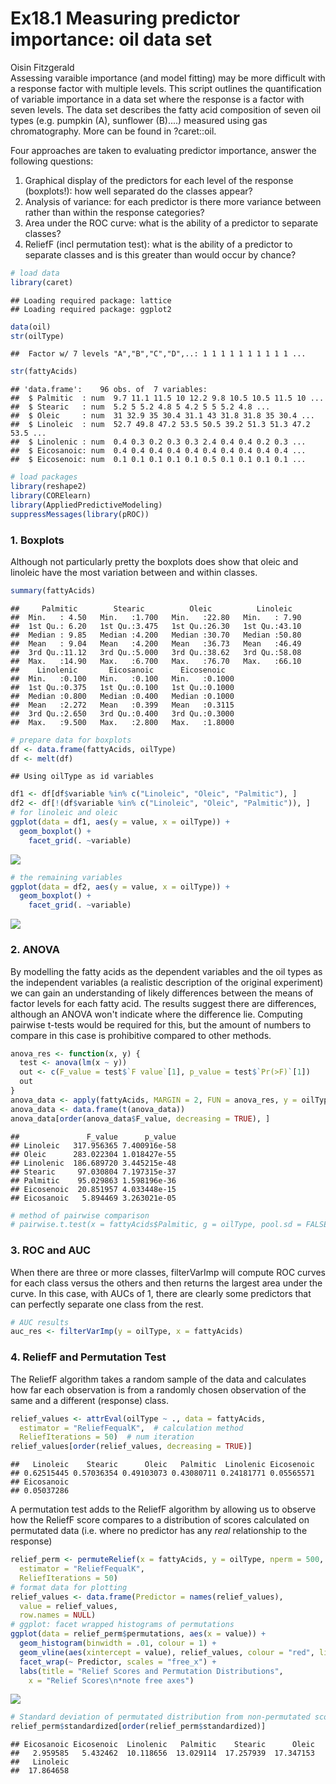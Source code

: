 # Ex18.1 Measuring predictor importance: oil data set
Oisin Fitzgerald  
Assessing varaible importance (and model fitting) may be more difficult with
a response factor with multiple levels. This script outlines the quantification
of variable importance in a data set where the response is a factor with seven
levels. The data set describes the fatty acid composition of seven oil types (e.g.
pumpkin (A), sunflower (B)....) measured using gas chromatography. More can be 
found in ?caret::oil.

Four approaches are taken to evaluating predictor importance, answer the following questions:

1. Graphical display of the predictors for each level of the response (boxplots!):
how well separated do the classes appear?
2. Analysis of variance: for each predictor is there more variance between rather
than within the response categories?
3. Area under the ROC curve: what is the ability of a predictor to separate classes?
4. ReliefF (incl permutation test): what is the ability of a predictor to separate classes and is this greater than would occur by chance?

```r
# load data
library(caret)
```

```
## Loading required package: lattice
## Loading required package: ggplot2
```

```r
data(oil)
str(oilType)
```

```
##  Factor w/ 7 levels "A","B","C","D",..: 1 1 1 1 1 1 1 1 1 1 ...
```

```r
str(fattyAcids)
```

```
## 'data.frame':	96 obs. of  7 variables:
##  $ Palmitic  : num  9.7 11.1 11.5 10 12.2 9.8 10.5 10.5 11.5 10 ...
##  $ Stearic   : num  5.2 5 5.2 4.8 5 4.2 5 5 5.2 4.8 ...
##  $ Oleic     : num  31 32.9 35 30.4 31.1 43 31.8 31.8 35 30.4 ...
##  $ Linoleic  : num  52.7 49.8 47.2 53.5 50.5 39.2 51.3 51.3 47.2 53.5 ...
##  $ Linolenic : num  0.4 0.3 0.2 0.3 0.3 2.4 0.4 0.4 0.2 0.3 ...
##  $ Eicosanoic: num  0.4 0.4 0.4 0.4 0.4 0.4 0.4 0.4 0.4 0.4 ...
##  $ Eicosenoic: num  0.1 0.1 0.1 0.1 0.1 0.5 0.1 0.1 0.1 0.1 ...
```

```r
# load packages
library(reshape2)
library(CORElearn)
library(AppliedPredictiveModeling)
suppressMessages(library(pROC))
```

### 1. Boxplots 
Although not particularly pretty the boxplots does show that 
oleic and linoleic have the most variation between and within classes.

```r
summary(fattyAcids)
```

```
##     Palmitic        Stearic          Oleic          Linoleic    
##  Min.   : 4.50   Min.   :1.700   Min.   :22.80   Min.   : 7.90  
##  1st Qu.: 6.20   1st Qu.:3.475   1st Qu.:26.30   1st Qu.:43.10  
##  Median : 9.85   Median :4.200   Median :30.70   Median :50.80  
##  Mean   : 9.04   Mean   :4.200   Mean   :36.73   Mean   :46.49  
##  3rd Qu.:11.12   3rd Qu.:5.000   3rd Qu.:38.62   3rd Qu.:58.08  
##  Max.   :14.90   Max.   :6.700   Max.   :76.70   Max.   :66.10  
##    Linolenic       Eicosanoic      Eicosenoic    
##  Min.   :0.100   Min.   :0.100   Min.   :0.1000  
##  1st Qu.:0.375   1st Qu.:0.100   1st Qu.:0.1000  
##  Median :0.800   Median :0.400   Median :0.1000  
##  Mean   :2.272   Mean   :0.399   Mean   :0.3115  
##  3rd Qu.:2.650   3rd Qu.:0.400   3rd Qu.:0.3000  
##  Max.   :9.500   Max.   :2.800   Max.   :1.8000
```

```r
# prepare data for boxplots
df <- data.frame(fattyAcids, oilType)
df <- melt(df)
```

```
## Using oilType as id variables
```

```r
df1 <- df[df$variable %in% c("Linoleic", "Oleic", "Palmitic"), ]
df2 <- df[!(df$variable %in% c("Linoleic", "Oleic", "Palmitic")), ]
# for linoleic and oleic
ggplot(data = df1, aes(y = value, x = oilType)) + 
  geom_boxplot() +
    facet_grid(. ~variable)
```

![](oil_data_182_files/figure-html/unnamed-chunk-2-1.png) 

```r
# the remaining variables
ggplot(data = df2, aes(y = value, x = oilType)) + 
  geom_boxplot() +
    facet_grid(. ~variable)
```

![](oil_data_182_files/figure-html/unnamed-chunk-2-2.png) 

### 2. ANOVA
By modelling the fatty acids as the dependent variables and the oil 
types as the independent variables (a realistic description of the original
experiment) we can gain an understanding of likely differences between the means of 
factor levels for each fatty acid. The results suggest there are differences, although
an ANOVA won't indicate where the difference lie. Computing pairwise t-tests would
be required for this, but the amount of numbers to compare in this case is prohibitive compared to other methods.

```r
anova_res <- function(x, y) {
  test <- anova(lm(x ~ y))
  out <- c(F_value = test$`F value`[1], p_value = test$`Pr(>F)`[1])
  out
}
anova_data <- apply(fattyAcids, MARGIN = 2, FUN = anova_res, y = oilType)
anova_data <- data.frame(t(anova_data))
anova_data[order(anova_data$F_value, decreasing = TRUE), ]
```

```
##               F_value      p_value
## Linoleic   317.956365 7.400916e-58
## Oleic      283.022304 1.018427e-55
## Linolenic  186.689720 3.445215e-48
## Stearic     97.030804 7.197315e-37
## Palmitic    95.029863 1.598196e-36
## Eicosenoic  20.851957 4.033448e-15
## Eicosanoic   5.894469 3.263021e-05
```

```r
# method of pairwise comparison
# pairwise.t.test(x = fattyAcids$Palmitic, g = oilType, pool.sd = FALSE)
```

### 3. ROC and AUC
When there are three or more classes, filterVarImp will compute ROC curves
for each class versus the others and then returns the largest area under the
curve. In this case, with AUCs of 1, there are clearly some predictors that
can perfectly separate one class from the rest.

```r
# AUC results
auc_res <- filterVarImp(y = oilType, x = fattyAcids)
```

### 4. ReliefF and Permutation Test
The ReliefF algorithm takes a random sample of the data and calculates how far each
observation is from a randomly chosen observation of the same and a different (response) class.

```r
relief_values <- attrEval(oilType ~ ., data = fattyAcids,
  estimator = "ReliefFequalK",  # calculation method
  ReliefIterations = 50)  # num iteration
relief_values[order(relief_values, decreasing = TRUE)]
```

```
##   Linoleic    Stearic      Oleic   Palmitic  Linolenic Eicosenoic 
## 0.62515445 0.57036354 0.49103073 0.43080711 0.24181771 0.05565571 
## Eicosanoic 
## 0.05037286
```

A permutation test adds to the ReliefF algorithm by allowing us to observe how the ReliefF score compares to a distribution of scores calculated on permutated data
(i.e. where no predictor has any *real* relationship to the response)

```r
relief_perm <- permuteRelief(x = fattyAcids, y = oilType, nperm = 500,
  estimator = "ReliefFequalK",
  ReliefIterations = 50)
# format data for plotting
relief_values <- data.frame(Predictor = names(relief_values), 
  value = relief_values, 
  row.names = NULL)
# ggplot: facet wrapped histograms of permutations
ggplot(data = relief_perm$permutations, aes(x = value)) + 
  geom_histogram(binwidth = .01, colour = 1) +
  geom_vline(aes(xintercept = value), relief_values, colour = "red", linetype = 2) +
  facet_wrap(~ Predictor, scales = "free_x") + 
  labs(title = "Relief Scores and Permutation Distributions", 
    x = "Relief Scores\n*note free axes")
```

![](oil_data_182_files/figure-html/unnamed-chunk-6-1.png) 


```r
# Standard deviation of permutated distribution from non-permutated score
relief_perm$standardized[order(relief_perm$standardized)]
```

```
## Eicosanoic Eicosenoic  Linolenic   Palmitic    Stearic      Oleic 
##   2.959585   5.432462  10.118656  13.029114  17.257939  17.347153 
##   Linoleic 
##  17.864658
```

